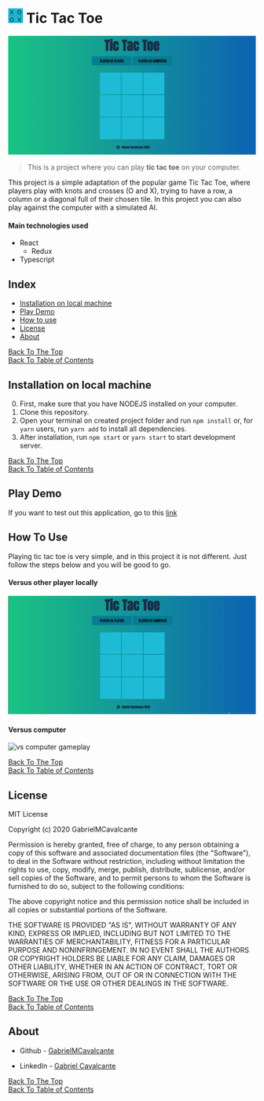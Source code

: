 # <img src="src/github/logo.png" alt="Project Logo" width="30" height="30" /> Tic Tac Toe

![Project Image](src/github/projectImg.png)

> This is a project where you can play <strong>tic tac toe</strong> on your computer.

This project is a simple adaptation of the popular game Tic Tac Toe, where players play with knots and crosses (O and X), trying
to have a row, a column or a diagonal full of their chosen tile. In this project you can also play against the computer with a simulated AI.

#### Main technologies used

- React
  - Redux
- Typescript

## Index

- [Installation on local machine](#installation-on-local-machine)
- [Play Demo](#play-demo)
- [How to use](#how-to-use)
- [License](#license)
- [About](#about)

[Back To The Top](#tic-tac-toe)<br>
[Back To Table of Contents](#index)


## Installation on local machine

0. First, make sure that you have NODEJS installed on your computer.
1. Clone this repository.
1. Open your terminal on created project folder and run ```npm install``` or, for ```yarn``` users, run ```yarn add``` to install all dependencies.
1. After installation, run ```npm start``` or ```yarn start``` to start development server.

[Back To The Top](#tic-tac-toe)<br>
[Back To Table of Contents](#index)

## Play Demo
If you want to test out this application, go to this [link](www.google.com)

## How To Use
Playing tic tac toe is very simple, and in this project it is not different. Just follow
the steps below and you will be good to go.

#### Versus other player locally

![vs friend gameplay](src/github/vsFriendGame.gif)

#### Versus computer

![vs computer gameplay](src/github/vsPCgame.gif)

[Back To The Top](#tic-tac-toe)<br>
[Back To Table of Contents](#index)

## License

MIT License

Copyright (c) 2020 GabrielMCavalcante

Permission is hereby granted, free of charge, to any person obtaining a copy
of this software and associated documentation files (the "Software"), to deal
in the Software without restriction, including without limitation the rights
to use, copy, modify, merge, publish, distribute, sublicense, and/or sell
copies of the Software, and to permit persons to whom the Software is
furnished to do so, subject to the following conditions:

The above copyright notice and this permission notice shall be included in all
copies or substantial portions of the Software.

THE SOFTWARE IS PROVIDED "AS IS", WITHOUT WARRANTY OF ANY KIND, EXPRESS OR
IMPLIED, INCLUDING BUT NOT LIMITED TO THE WARRANTIES OF MERCHANTABILITY,
FITNESS FOR A PARTICULAR PURPOSE AND NONINFRINGEMENT. IN NO EVENT SHALL THE
AUTHORS OR COPYRIGHT HOLDERS BE LIABLE FOR ANY CLAIM, DAMAGES OR OTHER
LIABILITY, WHETHER IN AN ACTION OF CONTRACT, TORT OR OTHERWISE, ARISING FROM,
OUT OF OR IN CONNECTION WITH THE SOFTWARE OR THE USE OR OTHER DEALINGS IN THE
SOFTWARE.

[Back To The Top](#tic-tac-toe)<br>
[Back To Table of Contents](#index)

## About

- Github - [GabrielMCavalcante](https://github.com/GabrielMCavalcante)

- LinkedIn - [Gabriel Cavalcante](https://www.linkedin.com/in/gabriel-cavalcante-4182061a2)

[Back To The Top](#tic-tac-toe)<br>
[Back To Table of Contents](#index)
